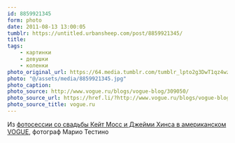 ```yaml
---
id: 8859921345
form: photo
date: 2011-08-13 13:00:05
tumblr: https://untitled.urbansheep.com/post/8859921345/
title:
tags:
    - картинки
    - девушки
    - коленки
photo_original_url: https://64.media.tumblr.com/tumblr_lpto2g3DwT1qz4wzio1_640.jpg
photo: "@/assets/media/8859921345.jpg"
photo_caption:
photo_source: http://www.vogue.ru/blogs/vogue-blog/309050/
photo_source_url: https://href.li/?http://www.vogue.ru/blogs/vogue-blog/309050/
photo_source_title: vogue.ru
---
```


<p>Из <a href="http://www.vogue.ru/blogs/vogue-blog/309050/">фотосессии со свадьбы Кейт Мосс и Джейми Хинса в американском VOGUE</a>, фотограф Марио Тестино</p>
